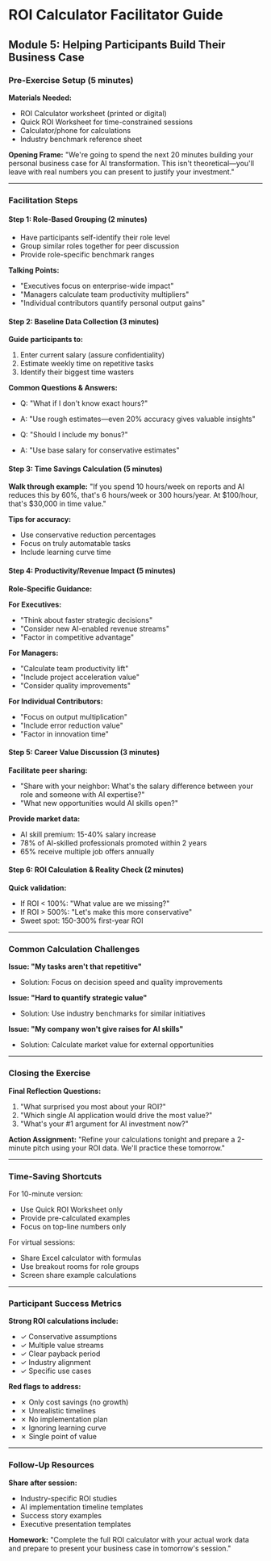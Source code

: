 # ROI Calculator Facilitator Guide
## Module 5: Helping Participants Build Their Business Case

### Pre-Exercise Setup (5 minutes)

**Materials Needed:**
- ROI Calculator worksheet (printed or digital)
- Quick ROI Worksheet for time-constrained sessions
- Calculator/phone for calculations
- Industry benchmark reference sheet

**Opening Frame:**
"We're going to spend the next 20 minutes building your personal business case for AI transformation. This isn't theoretical—you'll leave with real numbers you can present to justify your investment."

---

### Facilitation Steps

#### Step 1: Role-Based Grouping (2 minutes)
- Have participants self-identify their role level
- Group similar roles together for peer discussion
- Provide role-specific benchmark ranges

**Talking Points:**
- "Executives focus on enterprise-wide impact"
- "Managers calculate team productivity multipliers"
- "Individual contributors quantify personal output gains"

#### Step 2: Baseline Data Collection (3 minutes)

**Guide participants to:**
1. Enter current salary (assure confidentiality)
2. Estimate weekly time on repetitive tasks
3. Identify their biggest time wasters

**Common Questions & Answers:**
- Q: "What if I don't know exact hours?"
- A: "Use rough estimates—even 20% accuracy gives valuable insights"

- Q: "Should I include my bonus?"
- A: "Use base salary for conservative estimates"

#### Step 3: Time Savings Calculation (5 minutes)

**Walk through example:**
"If you spend 10 hours/week on reports and AI reduces this by 60%, that's 6 hours/week or 300 hours/year. At $100/hour, that's $30,000 in time value."

**Tips for accuracy:**
- Use conservative reduction percentages
- Focus on truly automatable tasks
- Include learning curve time

#### Step 4: Productivity/Revenue Impact (5 minutes)

**Role-Specific Guidance:**

**For Executives:**
- "Think about faster strategic decisions"
- "Consider new AI-enabled revenue streams"
- "Factor in competitive advantage"

**For Managers:**
- "Calculate team productivity lift"
- "Include project acceleration value"
- "Consider quality improvements"

**For Individual Contributors:**
- "Focus on output multiplication"
- "Include error reduction value"
- "Factor in innovation time"

#### Step 5: Career Value Discussion (3 minutes)

**Facilitate peer sharing:**
- "Share with your neighbor: What's the salary difference between your role and someone with AI expertise?"
- "What new opportunities would AI skills open?"

**Provide market data:**
- AI skill premium: 15-40% salary increase
- 78% of AI-skilled professionals promoted within 2 years
- 65% receive multiple job offers annually

#### Step 6: ROI Calculation & Reality Check (2 minutes)

**Quick validation:**
- If ROI < 100%: "What value are we missing?"
- If ROI > 500%: "Let's make this more conservative"
- Sweet spot: 150-300% first-year ROI

---

### Common Calculation Challenges

**Issue: "My tasks aren't that repetitive"**
- Solution: Focus on decision speed and quality improvements

**Issue: "Hard to quantify strategic value"**
- Solution: Use industry benchmarks for similar initiatives

**Issue: "My company won't give raises for AI skills"**
- Solution: Calculate market value for external opportunities

---

### Closing the Exercise

**Final Reflection Questions:**
1. "What surprised you most about your ROI?"
2. "Which single AI application would drive the most value?"
3. "What's your #1 argument for AI investment now?"

**Action Assignment:**
"Refine your calculations tonight and prepare a 2-minute pitch using your ROI data. We'll practice these tomorrow."

---

### Time-Saving Shortcuts

For 10-minute version:
- Use Quick ROI Worksheet only
- Provide pre-calculated examples
- Focus on top-line numbers only

For virtual sessions:
- Share Excel calculator with formulas
- Use breakout rooms for role groups
- Screen share example calculations

---

### Participant Success Metrics

**Strong ROI calculations include:**
- ✓ Conservative assumptions
- ✓ Multiple value streams
- ✓ Clear payback period
- ✓ Industry alignment
- ✓ Specific use cases

**Red flags to address:**
- ✗ Only cost savings (no growth)
- ✗ Unrealistic timelines
- ✗ No implementation plan
- ✗ Ignoring learning curve
- ✗ Single point of value

---

### Follow-Up Resources

**Share after session:**
- Industry-specific ROI studies
- AI implementation timeline templates
- Success story examples
- Executive presentation templates

**Homework:**
"Complete the full ROI calculator with your actual work data and prepare to present your business case in tomorrow's session."